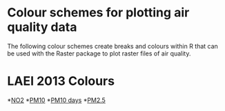# Colour schemes for plotting air quality data

The following colour schemes create breaks and colours within R that can be used with the Raster package to plot raster files of air quality.

# LAEI 2013 Colours
*[NO2](https://github.com/KCL-ERG/colour_schemes/blob/master/no2_laei2013_colours_breaks.R)
*[PM10](https://github.com/KCL-ERG/colour_schemes/blob/master/pm10_laei2013_colours_breaks.R)
*[PM10 days](https://github.com/KCL-ERG/colour_schemes/blob/master/pm10d_laei2013_breaks_colours.R)
*[PM2.5](https://github.com/KCL-ERG/colour_schemes/blob/master/pm25_laei2013_colours_breaks.R)
